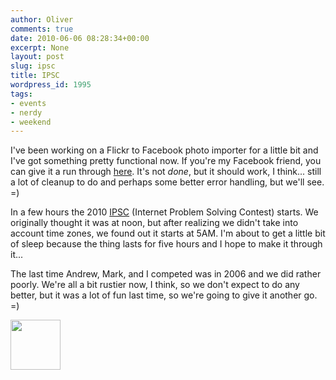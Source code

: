 ```yaml
---
author: Oliver
comments: true
date: 2010-06-06 08:28:34+00:00
excerpt: None
layout: post
slug: ipsc
title: IPSC
wordpress_id: 1995
tags:
- events
- nerdy
- weekend
---
```


I've been working on a Flickr to Facebook photo importer for a little bit and I've got something pretty functional now.  If you're my Facebook friend, you can give it a run through <a href="http://owibercom.appspot.com">here</a>.  It's not <em>done</em>, but it should work, I think... still a lot of cleanup to do and perhaps some better error handling, but we'll see. =)

In a few hours the 2010 <a href="http://ipsc.ksp.sk/">IPSC</a> (Internet Problem Solving Contest) starts.  We originally thought it was at noon, but after realizing we didn't take into account time zones, we found out it starts at 5AM.  I'm about to get a little bit of sleep because the thing lasts for five hours and I hope to make it through it...

The last time Andrew, Mark, and I competed was in 2006 and we did rather poorly.  We're all a bit rustier now, I think, so we don't expect to do any better, but it was a lot of fun last time, so we're going to give it another go. =)

<a href="https://www.owiber.com/?attachment_id=1996" rel="attachment wp-att-1996"><img src="https://www.owiber.com/wp-content/uploads/2010/06/Photo-on-2010-06-06-at-03.27-80x80.jpg" alt="" title="Photo on 2010-06-06 at 03.27" width="80" height="80" class="alignnone size-thumbnail wp-image-1996" /></a>